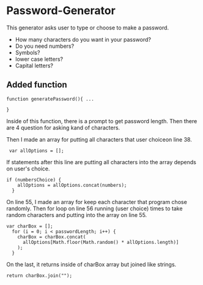 # Password-Generator

This generator asks user to type or choose to make a password.

- How many characters do you want in your password?
- Do you need numbers?
- Symbols?
- lower case letters?
- Capital letters?

## Added function

```
function generatePassword(){ ...

}
```

Inside of this function, there is a prompt to get password length. Then there are 4 question for asking kand of characters.

Then I made an array for putting all characters that user choiceon line 38.

```
 var allOptions = [];
```

If statements after this line are putting all characters into the array depends on user's choice.

```
if (numbersChoice) {
    allOptions = allOptions.concat(numbers);
  }
```

On line 55, I made an array for keep each character that program chose randomly. Then for loop on line 56 running (user choice) times to take random characters and putting into the array on line 55.

```
var charBox = [];
  for (i = 0; i < passwordLength; i++) {
    charBox = charBox.concat(
      allOptions[Math.floor(Math.random() * allOptions.length)]
    );
  }
```

On the last, it returns inside of charBox array but joined like strings.

```
return charBox.join("");
```
